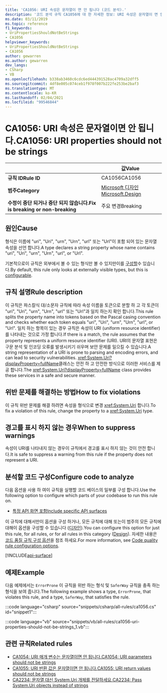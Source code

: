 ```yaml
---
title: 'CA1056: URI 속성은 문자열이 면 안 됩니다 (코드 분석).'
description: '코드 분석 규칙 CA1056에 대 한 자세한 정보: URI 속성은 문자열이 면 안 됩니다.'
ms.date: 03/11/2019
ms.topic: reference
f1_keywords:
- UriPropertiesShouldNotBeStrings
- CA1056
helpviewer_keywords:
- UriPropertiesShouldNotBeStrings
- CA1056
author: gewarren
ms.author: gewarren
dev_langs:
- CSharp
- VB
ms.openlocfilehash: b338ab3460c6cdc6ed444391528ac4709a32dff5
ms.sourcegitcommit: 4df8e005c074ceb1f978f007b222fe253be2baf3
ms.translationtype: MT
ms.contentlocale: ko-KR
ms.lasthandoff: 02/04/2021
ms.locfileid: "99546844"
---
```

# <a name="ca1056-uri-properties-should-not-be-strings"></a><span data-ttu-id="9ec4f-103">CA1056: URI 속성은 문자열이면 안 됩니다.</span><span class="sxs-lookup"><span data-stu-id="9ec4f-103">CA1056: URI properties should not be strings</span></span>

| | <span data-ttu-id="9ec4f-104">값</span><span class="sxs-lookup"><span data-stu-id="9ec4f-104">Value</span></span> |
|-|-|
| <span data-ttu-id="9ec4f-105">**규칙 ID**</span><span class="sxs-lookup"><span data-stu-id="9ec4f-105">**Rule ID**</span></span> |<span data-ttu-id="9ec4f-106">CA1056</span><span class="sxs-lookup"><span data-stu-id="9ec4f-106">CA1056</span></span>|
| <span data-ttu-id="9ec4f-107">**범주**</span><span class="sxs-lookup"><span data-stu-id="9ec4f-107">**Category**</span></span> |[<span data-ttu-id="9ec4f-108">Microsoft 디자인</span><span class="sxs-lookup"><span data-stu-id="9ec4f-108">Microsoft.Design</span></span>](design-warnings.md)|
| <span data-ttu-id="9ec4f-109">**수정이 중단 되거나 중단 되지 않습니다.**</span><span class="sxs-lookup"><span data-stu-id="9ec4f-109">**Fix is breaking or non-breaking**</span></span> |<span data-ttu-id="9ec4f-110">주요 변경</span><span class="sxs-lookup"><span data-stu-id="9ec4f-110">Breaking</span></span>|

## <a name="cause"></a><span data-ttu-id="9ec4f-111">원인</span><span class="sxs-lookup"><span data-stu-id="9ec4f-111">Cause</span></span>

<span data-ttu-id="9ec4f-112">형식은 이름에 "uri", "Uri", "urn", "Urn", "url" 또는 "Url"이 포함 되어 있는 문자열 속성을 선언 합니다.</span><span class="sxs-lookup"><span data-stu-id="9ec4f-112">A type declares a string property whose name contains "uri", "Uri", "urn", "Urn", "url", or "Url".</span></span>

<span data-ttu-id="9ec4f-113">기본적으로이 규칙은 외부에서 볼 수 있는 형식만 볼 수 있지만이를 [구성할](#configure-code-to-analyze)수 있습니다.</span><span class="sxs-lookup"><span data-stu-id="9ec4f-113">By default, this rule only looks at externally visible types, but this is [configurable](#configure-code-to-analyze).</span></span>

## <a name="rule-description"></a><span data-ttu-id="9ec4f-114">규칙 설명</span><span class="sxs-lookup"><span data-stu-id="9ec4f-114">Rule description</span></span>

<span data-ttu-id="9ec4f-115">이 규칙은 파스칼식 대/소문자 규칙에 따라 속성 이름을 토큰으로 분할 하 고 각 토큰이 "uri", "Uri", "urn", "Urn", "url" 또는 "Url"과 일치 하는지 확인 합니다.</span><span class="sxs-lookup"><span data-stu-id="9ec4f-115">This rule splits the property name into tokens based on the Pascal casing convention and checks whether each token equals "uri", "Uri", "urn", "Urn", "url", or "Url".</span></span> <span data-ttu-id="9ec4f-116">일치 하는 항목이 있는 경우 규칙은 속성이 URI (uniform resource identifier)를 나타내는 것으로 가정 합니다.</span><span class="sxs-lookup"><span data-stu-id="9ec4f-116">If there is a match, the rule assumes that the property represents a uniform resource identifier (URI).</span></span> <span data-ttu-id="9ec4f-117">URI의 문자열 표현은 구문 분석 및 인코딩 오류를 발생시키기 쉬우며 보안 문제를 일으킬 수 있습니다.</span><span class="sxs-lookup"><span data-stu-id="9ec4f-117">A string representation of a URI is prone to parsing and encoding errors, and can lead to security vulnerabilities.</span></span> <span data-ttu-id="9ec4f-118"><xref:System.Uri?displayProperty=fullName>클래스는 안전 하 고 안전한 방식으로 이러한 서비스를 제공 합니다.</span><span class="sxs-lookup"><span data-stu-id="9ec4f-118">The <xref:System.Uri?displayProperty=fullName> class provides these services in a safe and secure manner.</span></span>

## <a name="how-to-fix-violations"></a><span data-ttu-id="9ec4f-119">위반 문제를 해결하는 방법</span><span class="sxs-lookup"><span data-stu-id="9ec4f-119">How to fix violations</span></span>

<span data-ttu-id="9ec4f-120">이 규칙 위반 문제를 해결 하려면 속성을 형식으로 변경 <xref:System.Uri> 합니다.</span><span class="sxs-lookup"><span data-stu-id="9ec4f-120">To fix a violation of this rule, change the property to a <xref:System.Uri> type.</span></span>

## <a name="when-to-suppress-warnings"></a><span data-ttu-id="9ec4f-121">경고를 표시 하지 않는 경우</span><span class="sxs-lookup"><span data-stu-id="9ec4f-121">When to suppress warnings</span></span>

<span data-ttu-id="9ec4f-122">속성이 URI를 나타내지 않는 경우이 규칙에서 경고를 표시 하지 않는 것이 안전 합니다.</span><span class="sxs-lookup"><span data-stu-id="9ec4f-122">It is safe to suppress a warning from this rule if the property does not represent a URI.</span></span>

## <a name="configure-code-to-analyze"></a><span data-ttu-id="9ec4f-123">분석할 코드 구성</span><span class="sxs-lookup"><span data-stu-id="9ec4f-123">Configure code to analyze</span></span>

<span data-ttu-id="9ec4f-124">다음 옵션을 사용 하 여이 규칙을 실행할 코드 베이스의 일부를 구성 합니다.</span><span class="sxs-lookup"><span data-stu-id="9ec4f-124">Use the following option to configure which parts of your codebase to run this rule on.</span></span>

- [<span data-ttu-id="9ec4f-125">특정 API 화면 포함</span><span class="sxs-lookup"><span data-stu-id="9ec4f-125">Include specific API surfaces</span></span>](#include-specific-api-surfaces)

<span data-ttu-id="9ec4f-126">이 규칙에 대해서만이 옵션을 구성 하거나, 모든 규칙에 대해 또는이 범주의 모든 규칙에 대해이 옵션을 구성할 수 있습니다 ([디자인](design-warnings.md)).</span><span class="sxs-lookup"><span data-stu-id="9ec4f-126">You can configure this option for just this rule, for all rules, or for all rules in this category ([Design](design-warnings.md)).</span></span> <span data-ttu-id="9ec4f-127">자세한 내용은 [코드 품질 규칙 구성 옵션](../code-quality-rule-options.md)을 참조 하세요.</span><span class="sxs-lookup"><span data-stu-id="9ec4f-127">For more information, see [Code quality rule configuration options](../code-quality-rule-options.md).</span></span>

[!INCLUDE[api-surface](~/includes/code-analysis/api-surface.md)]

## <a name="example"></a><span data-ttu-id="9ec4f-128">예제</span><span class="sxs-lookup"><span data-stu-id="9ec4f-128">Example</span></span>

<span data-ttu-id="9ec4f-129">다음 예제에서는 `ErrorProne` 이 규칙을 위반 하는 형식 및 `SaferWay` 규칙을 충족 하는 형식을 보여 줍니다.</span><span class="sxs-lookup"><span data-stu-id="9ec4f-129">The following example shows a type, `ErrorProne`, that violates this rule, and a type, `SaferWay`, that satisfies the rule.</span></span>

:::code language="csharp" source="snippets/csharp/all-rules/ca1056.cs" id="snippet1":::

:::code language="vb" source="snippets/vb/all-rules/ca1056-uri-properties-should-not-be-strings_1.vb":::

## <a name="related-rules"></a><span data-ttu-id="9ec4f-130">관련 규칙</span><span class="sxs-lookup"><span data-stu-id="9ec4f-130">Related rules</span></span>

- [<span data-ttu-id="9ec4f-131">CA1054: URI 매개 변수는 문자열이면 안 됩니다.</span><span class="sxs-lookup"><span data-stu-id="9ec4f-131">CA1054: URI parameters should not be strings</span></span>](ca1054.md)
- [<span data-ttu-id="9ec4f-132">CA1055: URI 반환 값은 문자열이면 안 됩니다.</span><span class="sxs-lookup"><span data-stu-id="9ec4f-132">CA1055: URI return values should not be strings</span></span>](ca1055.md)
- [<span data-ttu-id="9ec4f-133">CA2234: 문자열 대신 System.Uri 개체를 전달하세요.</span><span class="sxs-lookup"><span data-stu-id="9ec4f-133">CA2234: Pass System.Uri objects instead of strings</span></span>](ca2234.md)
